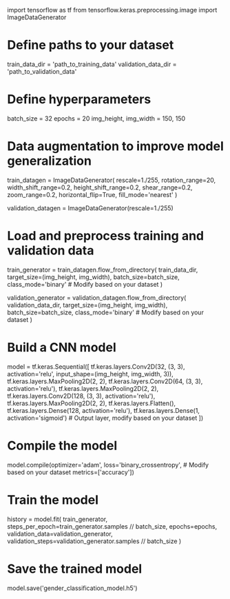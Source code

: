 import tensorflow as tf
from tensorflow.keras.preprocessing.image import ImageDataGenerator

# Define paths to your dataset
train_data_dir = 'path_to_training_data'
validation_data_dir = 'path_to_validation_data'

# Define hyperparameters
batch_size = 32
epochs = 20
img_height, img_width = 150, 150

# Data augmentation to improve model generalization
train_datagen = ImageDataGenerator(
    rescale=1./255,
    rotation_range=20,
    width_shift_range=0.2,
    height_shift_range=0.2,
    shear_range=0.2,
    zoom_range=0.2,
    horizontal_flip=True,
    fill_mode='nearest'
)

validation_datagen = ImageDataGenerator(rescale=1./255)

# Load and preprocess training and validation data
train_generator = train_datagen.flow_from_directory(
    train_data_dir,
    target_size=(img_height, img_width),
    batch_size=batch_size,
    class_mode='binary'  # Modify based on your dataset
)

validation_generator = validation_datagen.flow_from_directory(
    validation_data_dir,
    target_size=(img_height, img_width),
    batch_size=batch_size,
    class_mode='binary'  # Modify based on your dataset
)

# Build a CNN model
model = tf.keras.Sequential([
    tf.keras.layers.Conv2D(32, (3, 3), activation='relu', input_shape=(img_height, img_width, 3)),
    tf.keras.layers.MaxPooling2D(2, 2),
    tf.keras.layers.Conv2D(64, (3, 3), activation='relu'),
    tf.keras.layers.MaxPooling2D(2, 2),
    tf.keras.layers.Conv2D(128, (3, 3), activation='relu'),
    tf.keras.layers.MaxPooling2D(2, 2),
    tf.keras.layers.Flatten(),
    tf.keras.layers.Dense(128, activation='relu'),
    tf.keras.layers.Dense(1, activation='sigmoid')  # Output layer, modify based on your dataset
])

# Compile the model
model.compile(optimizer='adam',
              loss='binary_crossentropy',  # Modify based on your dataset
              metrics=['accuracy'])

# Train the model
history = model.fit(
    train_generator,
    steps_per_epoch=train_generator.samples // batch_size,
    epochs=epochs,
    validation_data=validation_generator,
    validation_steps=validation_generator.samples // batch_size
)

# Save the trained model
model.save('gender_classification_model.h5')
